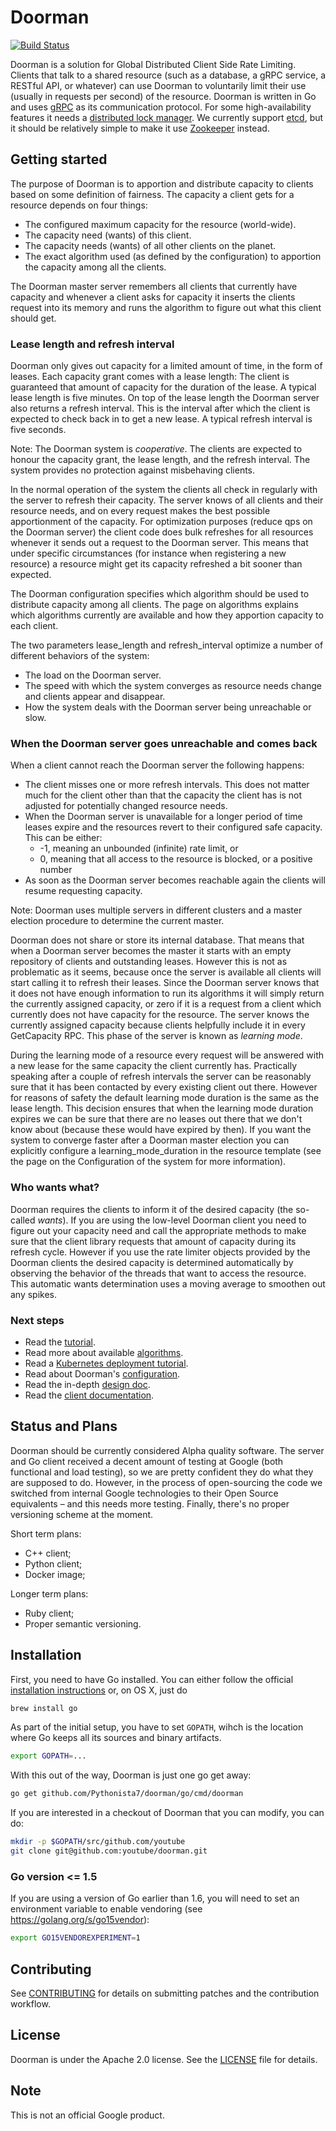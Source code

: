 # Doorman

[![Build Status](https://travis-ci.org/youtube/doorman.png?branch=master)](https://travis-ci.org/youtube/doorman)

Doorman is a solution for Global Distributed Client Side Rate Limiting. Clients that talk to a shared resource (such as a database, a gRPC service, a RESTful API, or whatever) can use Doorman to voluntarily limit their use (usually in requests per second) of the resource. Doorman is written in Go and uses [gRPC](http://www.grpc.io/) as its communication protocol. For some high-availability features it needs a [distributed lock manager](https://en.wikipedia.org/wiki/Distributed_lock_manager).
We currently support [etcd](https://github.com/coreos/etcd), but it should be relatively simple to make it use [Zookeeper](https://zookeeper.apache.org/) instead.

## Getting started

The purpose of Doorman is to apportion and distribute capacity to clients based on some definition of fairness. The capacity a client gets for a resource depends on four things:

- The configured maximum capacity for the resource (world-wide).
- The capacity need (wants) of this client.
- The capacity needs (wants) of all other clients on the planet.
- The exact algorithm used (as defined by the configuration) to apportion the capacity among all the clients.

The Doorman master server remembers all clients that currently have capacity and whenever a client asks for capacity it inserts the clients request into its memory and runs the algorithm to figure out what this client should get.

### Lease length and refresh interval

Doorman only gives out capacity for a limited amount of time, in the form of leases. Each capacity grant comes with a lease length: The client is guaranteed that amount of capacity for the duration of the lease. A typical lease length is five minutes. On top of the lease length the Doorman server also returns a refresh interval. This is the interval after which the client is expected to check back in to get a new lease. A typical refresh interval is five seconds.

Note: The Doorman system is *cooperative*. The clients are expected to honour the capacity grant, the lease length, and the refresh interval. The system provides no protection against misbehaving clients.

In the normal operation of the system the clients all check in regularly with the server to refresh their capacity. The server knows of all clients and their resource needs, and on every request makes the best possible apportionment of the capacity. For optimization purposes (reduce qps on the Doorman server) the client code does bulk refreshes for all resources whenever it sends out a request to the Doorman server. This means that under specific circumstances (for instance when registering a new resource) a resource might get its capacity refreshed a bit sooner than expected.

The Doorman configuration specifies which algorithm should be used to distribute capacity among all clients. The page on algorithms explains which algorithms currently are available and how they apportion capacity to each client.

The two parameters lease\_length and refresh\_interval optimize a number of different behaviors of the system:

- The load on the Doorman server.
- The speed with which the system converges as resource needs change and clients appear and disappear.
- How the system deals with the Doorman server being unreachable or slow.

### When the Doorman server goes unreachable and comes back

When a client cannot reach the Doorman server the following happens:

- The client misses one or more refresh intervals. This does not matter much for the client other than that the capacity the client has is not adjusted for potentially changed resource needs.
- When the Doorman server is unavailable for a longer period of time leases expire and the resources revert to their configured safe capacity. This can be either:
  * -1, meaning an unbounded (infinite) rate limit, or
  * 0, meaning that all access to the resource is blocked, or
a positive number
- As soon as the Doorman server becomes reachable again the clients will resume requesting capacity.

Note: Doorman uses multiple servers in different clusters and a master election procedure to determine the current master.

Doorman does not share or store its internal database. That means that when a Doorman server becomes the master it starts with an empty repository of clients and outstanding leases. However this is not as problematic as it seems, because once the server is available all clients will start calling it to refresh their leases. Since the Doorman server knows that it does not have enough information to run its algorithms it will simply return the currently assigned capacity, or zero if it is a request from a client which currently does not have capacity for the resource. The server knows the currently assigned capacity because clients helpfully include it in every GetCapacity RPC. This phase of the server is known as *learning mode*.

During the learning mode of a resource every request will be answered with a new lease for the same capacity the client currently has. Practically speaking after a couple of refresh intervals the server can be reasonably sure that it has been contacted by every existing client out there. However for reasons of safety the default learning mode duration is the same as the lease length. This decision ensures that when the learning mode duration expires we can be sure that there are no leases out there that we don't know about (because these would have expired by then). If you want the system to converge faster after a Doorman master election you can explicitly configure a learning\_mode\_duration in the resource template (see the page on the Configuration of the system for more information).

### Who wants what?

Doorman requires the clients to inform it of the desired capacity (the so-called *wants*). If you are using the low-level Doorman client you need to figure out your capacity need and call the appropriate methods to make sure that the client library requests that amount of capacity during its refresh cycle. However if you use the rate limiter objects provided by the Doorman clients the desired capacity is determined automatically by observing the behavior of the threads that want to access the resource. This automatic wants determination uses a moving average to smoothen out any spikes.

### Next steps
- Read the [tutorial](doc/simplecluster).
- Read more about available [algorithms](doc/algorithms.md).
- Read a [Kubernetes deployment tutorial](doc/loadtest).
- Read about Doorman's [configuration](doc/configuration.md).
- Read the in-depth [design doc](doc/design.md).
- Read the [client documentation](https://godoc.org/github.com/Pythonista7/doorman/go/client/doorman).

## Status and Plans

Doorman should be currently considered Alpha quality software. The server and Go client received a decent amount of testing at Google (both functional and load testing), so we are pretty confident they do what they are supposed to do. However, in the process of open-sourcing the code we switched from internal Google technologies to their Open Source equivalents – and this needs more testing. Finally, there's no proper versioning scheme at the moment.

Short term plans:
+ C++ client;
+ Python client;
+ Docker image;

Longer term plans:
+ Ruby client;
+ Proper semantic versioning.

## Installation

First, you need to have Go installed. You can either follow the official [installation instructions](https://golang.org/doc/install) or, on OS X, just do
```sh
brew install go
```

As part of the initial setup, you have to set `GOPATH`, wihch is the location where Go keeps all its sources and binary artifacts.
```sh
export GOPATH=...
```

With this out of the way, Doorman is just one go get away:

```sh
go get github.com/Pythonista7/doorman/go/cmd/doorman
```

If you are interested in a checkout of Doorman that you can modify, you can do:

```sh
mkdir -p $GOPATH/src/github.com/youtube
git clone git@github.com:youtube/doorman.git
```

### Go version <= 1.5

If you are using a version of Go earlier than 1.6, you will need to set an environment variable to enable vendoring (see https://golang.org/s/go15vendor):

```sh
export GO15VENDOREXPERIMENT=1
```

## Contributing

See [CONTRIBUTING](CONTRIBUTING.md) for details on submitting patches and the contribution workflow.

## License
Doorman is under the Apache 2.0 license. See the [LICENSE](LICENSE) file for details.

## Note
This is not an official Google product.


